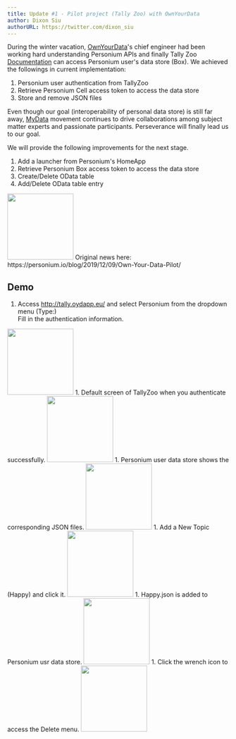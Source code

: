 ```yaml
---
title: Update #1 - Pilot project (Tally Zoo) with OwnYourData
author: Dixon Siu
authorURL: https://twitter.com/dixon_siu
---
```


During the winter vacation, [OwnYourData](https://www.ownyourdata.eu/)'s chief engineer had been working hard understanding Personium APIs and finally Tally Zoo [Documentation](http://bit.ly/TallyZoo_with_CEPS ) can access Personium user's data store (Box). We achieved the followings in current implementation:  

1. Personium user authentication from TallyZoo  
1. Retrieve Personium Cell access token to access the data store  
1. Store and remove JSON files  

Even though our goal (interoperability of personal data store) is still far away, [MyData](https://mydata.org) movement continues to drive collaborations among subject matter experts and passionate participants. Perseverance will finally lead us to our goal.  

We will provide the following improvements for the next stage.  

1. Add a launcher from Personium's HomeApp  
1. Retrieve Personium Box access token to access the data store  
1. Create/Delete OData table  
1. Add/Delete OData table entry  

<img src="https://dixonsiu.demo-jp.personium.io/MyData/images/ownyourdata.png" width="150px" >  
Original news here: https://personium.io/blog/2019/12/09/Own-Your-Data-Pilot/  

<!--truncate-->

## Demo  
1. Access http://tally.oydapp.eu/ and select Personium from the dropdown menu (Type:)  
Fill in the authentication information.  
<img src="https://dixonsiu.demo-jp.personium.io/MyData/images/TallyZoo-Update01-img01.png" width="150px" >  
1. Default screen of TallyZoo when you authenticate successfully.  
<img src="https://dixonsiu.demo-jp.personium.io/MyData/images/TallyZoo-Update01-img02.png" width="150px" >  
1. Personium user data store shows the corresponding JSON files.  
<img src="https://dixonsiu.demo-jp.personium.io/MyData/images/TallyZoo-Update01-img03.png" width="150px" >  
1. Add a New Topic (Happy) and click it.  
<img src="https://dixonsiu.demo-jp.personium.io/MyData/images/TallyZoo-Update01-img04.png" width="150px" >  
1. Happy.json is added to Personium usr data store.  
<img src="https://dixonsiu.demo-jp.personium.io/MyData/images/TallyZoo-Update01-img05.png" width="150px" >  
1. Click the wrench icon to access the Delete menu.   
<img src="https://dixonsiu.demo-jp.personium.io/MyData/images/TallyZoo-Update01-img06.png" width="150px" >  
